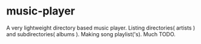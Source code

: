 music-player
============

A very lightweight directory based music player. Listing directories( artists ) and subdirectories( albums ). Making song playlist('s). Much TODO.